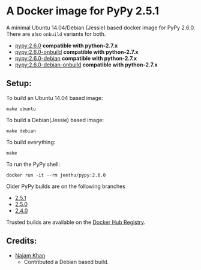 A Docker image for PyPy 2.5.1
=============================

A minimal Ubuntu 14.04/Debian (Jessie) based docker image for PyPy 2.6.0. There are also `onbuild` variants for both.

- [pypy:2.6.0](https://github.com/jeethu/docker-pypy/blob/master/ubuntu/Dockerfile) __compatible with python-2.7.x__
- [pypy:2.6.0-onbuild](https://github.com/jeethu/docker-pypy/blob/master/ubuntu/onbuild/Dockerfile) __compatible with python-2.7.x__
- [pypy:2.6.0-debian](https://github.com/jeethu/docker-pypy/blob/master/debian/Dockerfile) __compatible with python-2.7.x__
- [pypy:2.6.0-debian-onbuild](https://github.com/jeethu/docker-pypy/blob/master/debian/onbuild/Dockerfile) __compatible with python-2.7.x__

Setup:
---

To build an Ubuntu 14.04 based image:
```
make ubuntu
```

To build a Debian(Jessie) based image:

```
make debian

```

To build everything:

```
make
```

To run the PyPy shell:

```
docker run -it --rm jeethu/pypy:2.6.0
```

Older PyPy builds are on the following branches

* [2.5.1](https://github.com/jeethu/docker-pypy/tree/2.5.1)
* [2.5.0](https://github.com/jeethu/docker-pypy/tree/2.5.0)
* [2.4.0](https://github.com/jeethu/docker-pypy/tree/2.4.0)

Trusted builds are available on the [Docker Hub Registry](https://registry.hub.docker.com/u/jeethu/pypy/).

Credits:
---

* [Najam Khan](https://github.com/najamkhn)
	* Contributed a Debian based build.
